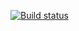 [![Build status](https://ci.appveyor.com/api/projects/status/gggprfo027374epp?svg=true)](https://ci.appveyor.com/project/kpyatakov/2-3-patterns)
